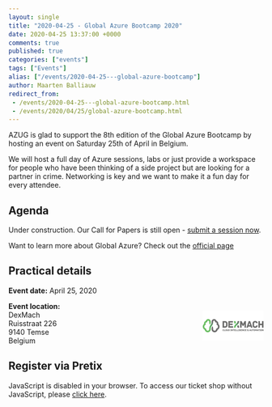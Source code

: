 ```yaml
---
layout: single
title: "2020-04-25 - Global Azure Bootcamp 2020"
date: 2020-04-25 13:37:00 +0000
comments: true
published: true
categories: ["events"]
tags: ["Events"]
alias: ["/events/2020-04-25---global-azure-bootcamp"]
author: Maarten Balliauw
redirect_from:
 - /events/2020-04-25---global-azure-bootcamp.html
 - /events/2020/04/25/global-azure-bootcamp.html
---
```


AZUG is glad to support the 8th edition of the Global Azure Bootcamp by hosting an event on Saturday 25th of April in Belgium.

We will host a full day of Azure sessions, labs or just provide a workspace for people who have been thinking of a side project but are looking for a partner in crime. Networking is key and we want to make it a fun day for every attendee.

## Agenda

Under construction. Our Call for Papers is still open - [submit a session now](https://sessionize.com/global-azure-bootcamp-2020/).

Want to learn more about Global Azure? Check out the [official page](https://globalazure.net/)

## Practical details

**Event date:** April 25, 2020

**Event location:**<br />
<img width="120" height="60" align="right" alt="" src="/assets/media/sponsors/dexmach-logo.png">DexMach<br />
Ruisstraat 226<br />
9140 Temse<br />
Belgium

## Register via Pretix

<link rel="stylesheet" type="text/css" href="https://pretix.eu/azug/GAB2020/widget/v1.css">
<script type="text/javascript" src="https://pretix.eu/widget/v1.en.js" async></script>
<pretix-widget event="https://pretix.eu/azug/GAB2020/"></pretix-widget>
<noscript>
   <div class="pretix-widget">
        <div class="pretix-widget-info-message">
            JavaScript is disabled in your browser. To access our ticket shop without JavaScript, please <a target="_blank" rel="noopener" href="https://pretix.eu/azug/GAB2020/">click here</a>.
        </div>
    </div>
</noscript>
